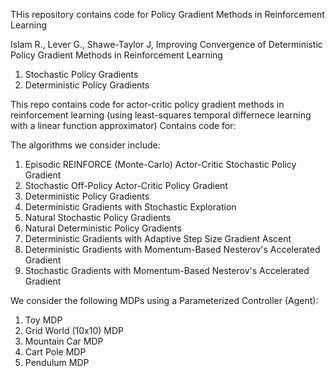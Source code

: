 THis repository contains code for Policy Gradient Methods in Reinforcement Learning

Islam R., Lever G., Shawe-Taylor J, Improving Convergence of Deterministic Policy Gradient Methods in Reinforcement Learning

1. Stochastic Policy Gradients
2. Deterministic Policy Gradients

This repo contains code for actor-critic policy gradient methods in reinforcement learning (using least-squares temporal differnece learning with a linear function approximator) Contains code for:

The algorithms we consider include:
1. Episodic REINFORCE (Monte-Carlo) Actor-Critic Stochastic Policy Gradient
2. Stochastic Off-Policy Actor-Critic Policy Gradient
3. Deterministic Policy Gradients
4. Deterministic Gradients with Stochastic Exploration
5. Natural Stochastic Policy Gradients
6. Natural Deterministic Policy Gradients
7. Deterministic Gradients with Adaptive Step Size Gradient Ascent
8. Deterministic Gradients with Momentum-Based Nesterov's Accelerated Gradient
9. Stochastic Gradients with Momentum-Based Nesterov's Accelerated Gradient


We consider the following MDPs using a Parameterized Controller (Agent):
1. Toy MDP
2. Grid World (10x10) MDP
3. Mountain Car MDP
4. Cart Pole MDP
5. Pendulum MDP
